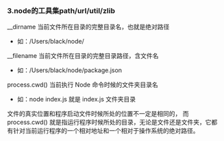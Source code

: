 ### 3.node的工具集path/url/util/zlib

__dirname
当前文件所在目录的完整目录名，也就是绝对路径
 - 如：/Users/black/node/

__filename
当前文件所在目录的完整目录路径，含文件名 
- 如：/Users/black/node/package.json

process.cwd()
当前执行 Node 命令时候的文件夹目录名
- 如：node index.js 就是 index.js 文件夹目录

文件的真实位置和程序启动文件时候所处的位置不一定是相同的，
而 process.cwd() 就是指运行程序时候所处的目录，无论是文件还是文件夹，它都有针对当前运行程序的一个相对地址和一个相对于操作系统的绝对路径。